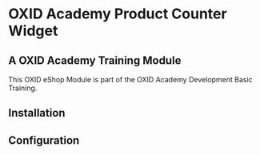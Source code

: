 # OXID Academy Product Counter Widget

## A OXID Academy Training Module
This OXID eShop Module is part of the OXID Academy Development Basic Training.

## Installation

## Configuration
